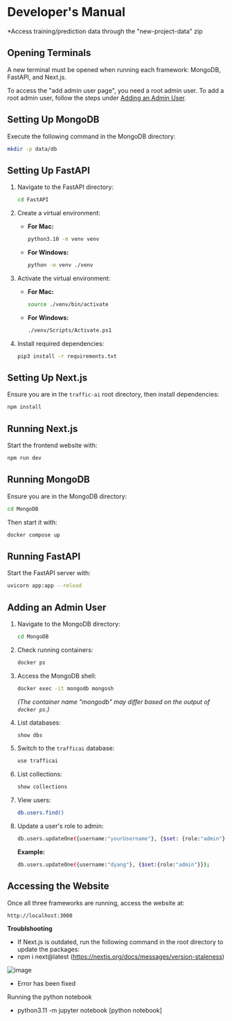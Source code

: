 # Developer's Manual

*Access training/prediction data through the "new-project-data" zip

## Opening Terminals
A new terminal must be opened when running each framework: MongoDB, FastAPI, and Next.js.

To access the "add admin user page", you need a root admin user. To add a root admin user, follow the steps under [Adding an Admin User](#adding-an-admin-user).

## Setting Up MongoDB

Execute the following command in the MongoDB directory:

```bash
mkdir -p data/db
```

## Setting Up FastAPI

1. Navigate to the FastAPI directory:

    ```bash
    cd FastAPI
    ```

2. Create a virtual environment:
    - **For Mac:**
        ```bash
        python3.10 -m venv venv
        ```
    - **For Windows:**
        ```bash
        python -m venv ./venv
        ```

3. Activate the virtual environment:
    - **For Mac:**
        ```bash
        source ./venv/bin/activate
        ```
    - **For Windows:**
        ```bash
        ./venv/Scripts/Activate.ps1
        ```

4. Install required dependencies:

    ```bash
    pip3 install -r requirements.txt
    ```

## Setting Up Next.js

Ensure you are in the `traffic-ai` root directory, then install dependencies:

```bash
npm install
```

## Running Next.js

Start the frontend website with:

```bash
npm run dev
```

## Running MongoDB

Ensure you are in the MongoDB directory:

```bash
cd MongoDB
```

Then start it with:

```bash
docker compose up
```

## Running FastAPI

Start the FastAPI server with:

```bash
uvicorn app:app --reload
```

## Adding an Admin User

1. Navigate to the MongoDB directory:

    ```bash
    cd MongoDB
    ```

2. Check running containers:

    ```bash
    docker ps
    ```

3. Access the MongoDB shell:

    ```bash
    docker exec -it mongodb mongosh
    ```
    *(The container name "mongodb" may differ based on the output of `docker ps`.)*

4. List databases:

    ```bash
    show dbs
    ```

5. Switch to the `trafficai` database:

    ```bash
    use trafficai
    ```

6. List collections:

    ```bash
    show collections
    ```

7. View users:

    ```bash
    db.users.find()
    ```

8. Update a user's role to admin:

    ```bash
    db.users.updateOne({username:"yourUsername"}, {$set: {role:"admin"}});
    ```

    **Example:**

    ```bash
    db.users.updateOne({username:"dyang"}, {$set:{role:"admin"}});
    ```

## Accessing the Website

Once all three frameworks are running, access the website at:

```
http://localhost:3000
```
**Troublshooting**
- If Next.js is outdated, run the following command in the root directory to update the packages:
- npm i next@latest (https://nextjs.org/docs/messages/version-staleness)

![image](https://github.com/user-attachments/assets/12037ae8-9527-466b-9b5b-844143fa6157)
- Error has been fixed

Running the python notebook
- python3.11 -m jupyter notebook [python notebook]
